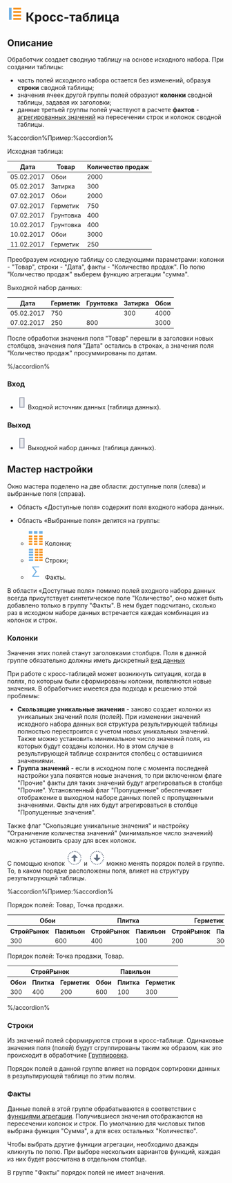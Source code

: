 # ![](../../media/app/icons/component-18/component-default-04.svg) Кросс-таблица

## Описание

Обработчик создает сводную таблицу на основе исходного набора. При создании таблицы:

* часть полей исходного набора остается без изменений, образуя **строки** сводной таблицы;
* значения ячеек другой группы полей образуют **колонки** сводной таблицы, задавая их заголовки;
* данные третьей группы полей участвуют в расчете **фактов** - [агрегированных значений](../aggregation-functions.md) на пересечении строк и колонок сводной таблицы.

%accordion%Пример:%accordion%

Исходная таблица:

| Дата | Товар | Количество продаж |
| -------- | -------- | -------- |
| 05.02.2017 | Обои | 2000 |
| 05.02.2017 | Затирка | 300 |
| 07.02.2017 | Обои | 2000 |
| 07.02.2017 | Герметик | 750 |
| 07.02.2017 | Грунтовка | 400 |
| 10.02.2017 | Грунтовка | 400 |
| 10.02.2017 | Обои | 3000 |
| 11.02.2017 | Герметик | 250 |

Преобразуем исходную таблицу со следующими параметрами: колонки - "Товар", строки - "Дата", факты - "Количество продаж". По полю "Количество продаж" выберем функцию агрегации "сумма".

Выходной набор данных:

| Дата | Герметик | Грунтовка | Затирка | Обои |
| -------- | -------- | -------- | -------- | -------- |
| 05.02.2017 | 750 | | 300 | 4000 |
| 07.02.2017 | 250 | 800 | | 3000 |

После обработки значения поля "Товар" перешли в заголовки новых столбцов, значения поля "Дата" остались в строках, а значения поля "Количество продаж" просуммированы по датам.

%/accordion%

### Вход

* ![](../../media/app/icons/ports/table-inactive.svg) Входной источник данных (таблица данных). 

### Выход

* ![](../../media/app/icons/ports/table-inactive.svg) Выходной набор данных (таблица данных).

## Мастер настройки

Окно мастера поделено на две области: доступные поля (слева) и выбранные поля (справа).

* Область «Доступные поля» содержит поля входного набора данных.

* Область «Выбранные поля» делится на группы:
  * ![](../../media/app/icons/view-types-18/columns.svg)   Колонки;
  * ![](../../media/app/icons/view-types-18/strings.svg)   Строки;
  * ![](../../media/app/icons/view-types-18/facts.svg)  Факты.

В области «Доступные поля» помимо полей входного набора данных всегда присутствует синтетическое поле "Количество", оно может быть добавлено только в группу "Факты". В нем будет подсчитано, сколько раз в исходном наборе данных встречается каждая комбинация из колонок и строк.

### Колонки

Значения этих полей станут заголовками столбцов. Поля в данной группе обязательно должны иметь дискретный [вид данных](../../data/datatype.md)

При работе с кросс-таблицей может возникнуть ситуация, когда в полях, по которым были сформированы колонки, появляются новые значения. В обработчике имеется два подхода к решению этой проблемы:

* **Скользящие уникальные значения** - заново создает колонки из уникальных значений поля (полей). При изменении значений исходного набора данных вся структура результирующей таблицы полностью перестроится с учетом новых уникальных значений. Также можно установить минимальное число значений поля, из которых будут созданы колонки. Но в этом случае в результирующей таблице сохранится столбец с оставшимися значениями.
* **Группа значений** - если в исходном поле с момента последней настройки узла появятся новые значения, то при включенном флаге "Прочие" факты для таких значений будут агрегироваться в столбце "Прочие". Установленный флаг "Пропущенные" обеспечивает  отображение в выходном наборе данных полей с пропущенными значениями. Факты для них будут агрегироваться в столбце "Пропущенные значения".

Также флаг "Скользящие уникальные значения" и настройку "Ограничение количества значений" (минимальное число значений) можно установить сразу для всех колонок.

С помощью кнопок ![](../../media/app/icons/toolbar-18/top.svg) и ![](../../media/app/icons/toolbar-18/down.svg) можно менять порядок полей в группе. То, в каком порядке расположены поля, влияет на структуру результирующей таблицы.

%accordion%Пример:%accordion%

Порядок полей: Товар, Точка продажи.

<table>
<tr><th colspan="2" align="center">Обои</th><th colspan="2" align="center">Плитка</th><th colspan="2" align="center">Герметик</th></tr>
<tr><th>СтройРынок</th><th>Павильон</th><th>СтройРынок</th><th>Павильон</th><th>СтройРынок</th><th>Павильон</th></tr>
<tr><td>300</td><td>600</td><td>400</td><td>100</td><td>200</td><td>300</td></tr>
</table>

Порядок полей: Точка продажи, Товар.

<table>
<tr><th colspan="3" align="center">СтройРынок</th><th colspan="3" align="center">Павильон</th></tr>
<tr><th>Обои</th><th>Плитка</th><th>Герметик</th><th>Обои</th><th>Плитка</th><th>Герметик</th></tr>
<tr><td>300</td><td>400</td><td>200</td><td>600</td><td>100</td><td>300</td></tr>
</table>

%/accordion%

### Строки

Из значений полей  сформируются строки в кросс-таблице. Одинаковые значения поля (полей) будут сгруппированы таким же образом, как это происходит в обработчике [Группировка](../../processors/transformation/grouping.md).

Порядок полей в данной группе влияет на порядок сортировки данных в результирующей таблице по этим полям.

### Факты

Данные полей в этой группе обрабатываются в соответствии с [функциями агрегации](../aggregation-functions.md). Получившиеся значения отображаются на пересечении колонок и строк. По умолчанию для числовых типов выбрана функция "Сумма", а для всех остальных "Количество".

Чтобы выбрать другие функции агрегации, необходимо дважды кликнуть по полю. При выборе нескольких вариантов функций, каждая из них будет рассчитана в отдельном столбце.

В группе "Факты" порядок полей не имеет значения.
